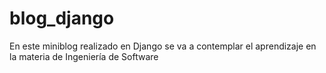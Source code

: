 # blog_django
En este miniblog realizado en Django se va a contemplar el aprendizaje en la materia de Ingeniería de Software
